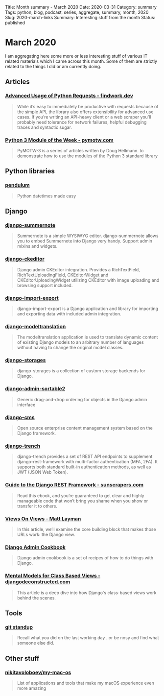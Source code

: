 Title: Month summary - March 2020
Date: 2020-03-31
Category: summary
Tags: python, blog, podcast, series, aggregate, summary, month, 2020 
Slug: 2020-march-links
Summary: Interesting stuff from the month
Status: published


# March 2020

I am aggregating here some more or less interesting stuff of various IT related materials which I came across this month.
Some of them are strictly related to the things I did or am currently doing.

## Articles


### [Advanced Usage of Python Requests - findwork.dev](https://findwork.dev/blog/advanced-usage-python-requests-timeouts-retries-hooks/)

> While it’s easy to immediately be productive with requests because of the simple API, the library also offers extensibility for advanced use cases. If you’re writing an API-heavy client or a web scraper you’ll probably need tolerance for network failures, helpful debugging traces and syntactic sugar.


### [Python 3 Module of the Week - pymotw.com](https://pymotw.com/3/#)

> PyMOTW-3 is a series of articles written by Doug Hellmann. to demonstrate how to use the modules of the Python 3 standard library


## Python libraries

### [pendulum](https://github.com/sdispater/pendulum)

> Python datetimes made easy


## Django

### [django-summernote](https://github.com/summernote/django-summernote)

> Summernote is a simple WYSIWYG editor.
> django-summernote allows you to embed Summernote into Django very handy. Support admin mixins and widgets.


### [django-ckeditor](https://github.com/django-ckeditor/django-ckeditor)

> Django admin CKEditor integration. Provides a RichTextField, RichTextUploadingField, CKEditorWidget and CKEditorUploadingWidget utilizing CKEditor with image uploading and browsing support included.


### [django-import-export](https://github.com/django-import-export/django-import-export)

> django-import-export is a Django application and library for importing and exporting data with included admin integration.


### [django-modeltranslation](https://github.com/deschler/django-modeltranslation)

> The modeltranslation application is used to translate dynamic content of existing Django models to an arbitrary number of languages without having to change the original model classes.


### [django-storages](https://github.com/jschneier/django-storages)

> django-storages is a collection of custom storage backends for Django.


### [django-admin-sortable2](https://github.com/jrief/django-admin-sortable2)

> Generic drag-and-drop ordering for objects in the Django admin interface 


### [django-cms]( http://www.django-cms.org)

> Open source enterprise content management system based on the Django framework.


### [django-trench](https://github.com/merixstudio/django-trench)

> django-trench provides a set of REST API endpoints to supplement django-rest-framework with multi-factor authentication (MFA, 2FA). It supports both standard built-in authentication methods, as well as JWT (JSON Web Token). 


### [Guide to the Django REST Framework - sunscrapers.com](https://sunscrapers.com/ebook/how-to-create-a-rest-api-for-django-projects/)

> Read this ebook, and you’re guaranteed to get clear and highly manageable code that won’t bring you shame when you show or transfer it to others.


### [Views On Views - Matt Layman](https://www.mattlayman.com/understand-django/views-on-views/)

> In this article, we’ll examine the core building block that makes those URLs work: the Django view.


### [Django Admin Cookbook](https://books.agiliq.com/projects/django-admin-cookbook/en/latest/)

> Django admin cookbook is a set of recipes of how to do things with Django.


### [Mental Models for Class Based Views - djangodeconstructed.com](https://djangodeconstructed.com/2020/01/03/mental-models-for-class-based-views/?utm_campaign=Django%2BNewsletter&utm_medium=email&utm_source=Django_Newsletter_13)

> This article is a deep dive into how Django's class-based views work behind the scenes.


## Tools

### [git standup](https://github.com/kamranahmedse/git-standup)

> Recall what you did on the last working day ..or be nosy and find what someone else did.


## Other stuff

### [nikitavoloboev/my-mac-os](https://github.com/nikitavoloboev/my-mac-os)

> List of applications and tools that make my macOS experience even more amazing
